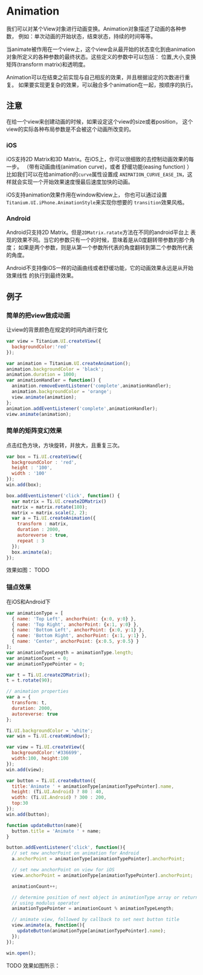 # Animation

我们可以对某个View对象进行动画变换。Animation对象描述了动画的各种参数，
例如：单次动画的开始状态，结束状态，持续的时间等等。

当animate被作用在一个view上，这个view会从最开始的状态变化到由animation
对象所定义的各种参数的最终状态。这些定义的参数中可以包括：
位置,大小,变换矩阵(transform matrix)和透明度。

Animation可以在结束之前实现与自己相反的效果，并且根据设定的次数进行重复。
如果要实现更复杂的效果，可以融合多个animation在一起，按顺序的执行。


## 注意

在给一个view来创建动画的时候，如果设定这个view的size或者position，
这个view的实际各种布局参数是不会被这个动画所改变的。

### iOS

iOS支持2D Matrix和3D Matrix。在iOS上，你可以很细致的去控制动画效果的每一步。
（带有动画曲线(animation curve)，或者 舒缓功能(easing function) ）
比如我们可以在给animation的`curve`属性设置成
`ANIMATION_CURVE_EASE_IN`，这样就会实现一个开始效果速度慢最后速度加快的动画。

iOS支持animation效果作用在window和view上，
你也可以通过设置`Titanium.UI.iPhone.AnimationStyle`来实现你想要的
`transition`效果风格。

### Android

Android只支持2D Matrix。但是`2DMatrix.ratate`方法在不同的android平台上
表现的效果不同。当它的参数只有一个的时候，意味着是从0度翻转带参数的那个角度；
如果是两个参数，则是从第一个参数所代表的角度翻转到第二个参数所代表的角度。

Android不支持像iOS一样的动画曲线或者舒缓功能，它的动画效果永远是从开始效果线性
的执行到最终效果。

## 例子

### 简单的把view做成动画

让view的背景颜色在规定的时间内进行变化

```js
var view = Titanium.UI.createView({
  backgroundColor:'red'
});

var animation = Titanium.UI.createAnimation();
animation.backgroundColor = 'black';
animation.duration = 1000;
var animationHandler = function() {
  animation.removeEventListener('complete',animationHandler);
  animation.backgroundColor = 'orange';
  view.animate(animation);
};
animation.addEventListener('complete',animationHandler);
view.animate(animation);
```

### 简单的矩阵变幻效果
点击红色方块，方块旋转，并放大，且重复三次。

```javascript
var box = Ti.UI.createView({
  backgroundColor : 'red',
  height : '100',
  width : '100'
});
win.add(box);

box.addEventListener('click', function() {
  var matrix = Ti.UI.create2DMatrix()
  matrix = matrix.rotate(180);
  matrix = matrix.scale(2, 2);
  var a = Ti.UI.createAnimation({
    transform : matrix,
    duration : 2000,
    autoreverse : true,
    repeat : 3
  });
  box.animate(a);
});
```

效果如图：
TODO

### 锚点效果

在iOS和Android下

```javascript
var animationType = [
  { name: 'Top Left', anchorPoint: {x:0, y:0} },
  { name: 'Top Right', anchorPoint: {x:1, y:0} },
  { name: 'Bottom Left', anchorPoint: {x:0, y:1} },
  { name: 'Bottom Right', anchorPoint: {x:1, y:1} },
  { name: 'Center', anchorPoint: {x:0.5, y:0.5} }
];
var animationTypeLength = animationType.length;
var animationCount = 0;
var animationTypePointer = 0;

var t = Ti.UI.create2DMatrix();
t = t.rotate(90);

// animation properties
var a = {
  transform: t,
  duration: 2000,
  autoreverse: true
};

Ti.UI.backgroundColor = 'white';
var win = Ti.UI.createWindow();

var view = Ti.UI.createView({
  backgroundColor:'#336699',
  width:100, height:100
});
win.add(view);

var button = Ti.UI.createButton({
  title:'Animate ' + animationType[animationTypePointer].name,
  height: (Ti.UI.Android) ? 80 : 40,
  width: (Ti.UI.Android) ? 300 : 200,
  top:30
});
win.add(button);

function updateButton(name){
  button.title = 'Animate ' + name;
}

button.addEventListener('click', function(){
  // set new anchorPoint on animation for Android
  a.anchorPoint = animationType[animationTypePointer].anchorPoint;

  // set new anchorPoint on view for iOS
  view.anchorPoint = animationType[animationTypePointer].anchorPoint;

  animationCount++;

  // determine position of next object in animationType array or return to first item
  // using modulus operator
  animationTypePointer = animationCount % animationTypeLength;

  // animate view, followed by callback to set next button title
  view.animate(a, function(){
    updateButton(animationType[animationTypePointer].name);
  });
});

win.open();
```

TODO
效果如图所示：
